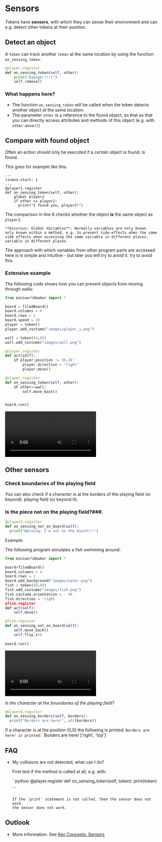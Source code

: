 # Sensors

Tokens have **sensors**, with which they can sense their environment
and can e.g. detect other tokens at their position.

## Detect an object

A `token` can track another `token` at the same location by using the
function `on_sensing_token`.

``` python
@player.register
def on_sensing_token(self, other):
    print("Damage!!!!!")
    self.remove()
```

### What happens here?

* The function `on_sensing_token` will be called when the token
    detects another object at the same location.
* The parameter `other` is a reference to the found object, so that
    so that you can directly access attributes and methods of this object
    (e.g. with `other.move()`)

## Compare with found object

Often an action should only be executed if a *certain* object is found.
is found.

This goes for example like this:

``` {code-block} python
---
lineno-start: 1
---
@player1.register
def on_sensing_token(self, other):
    global player2
    if other == player2:
      print("I found you, player2!")
```

The comparison in line 6 checks whether the object **is** the same object
as `player2`.

``` {note}
**Excursus: Global Variables**: Normally variables are only known
only known within a method, e.g. to prevent side-effects when the same
side effects when accessing the same variable in different places.
variable in different places.
```

The approach with which variables from other program parts are accessed here is
is simple and intuitive - but later you will try to avoid it.
try to avoid this.

### Extensive example

The following code shows how you can prevent objects from moving through walls:

``` python
from miniworldmaker import *

board = TiledBoard()
board.columns = 8
board.rows = 2
board.speed = 30
player = token()
player.add_costume("images/player_1.png")

wall = token((4,0))
wall.add_costume("images/wall.png")

@player.register
def act(self):
    if player.position != (0,4):
        player.direction = "right"
        player.move()

@player.register
def on_sensing_token(self, other):
    if other==wall:
        self.move_back()
    

board.run()
```

 <video controls loop width=300px>
  <source src="../_static/wall.webm" type="video/webm">
  Your browser does not support the video tag.
</video>

## Other sensors

### Check boundaries of the playing field

You can also check if a character is at the borders of the playing field (or beyond).
playing field (or beyond it):

### Is the piece not on the playing field?###.

``` python
@player3.register
def on_sensing_not_on_board(self):
  print("Warning: I'm not on the board!!!")
```

Example:

The following program simulates a fish swimming around:

``` python
from miniworldmaker import *

board=TiledBoard()
board.columns = 4
board.rows = 1
board.add_background("images/water.png")
fish = token((0,0))
fish.add_costume("images/fish.png")
fish.costume.orientation = - 90
fish.direction = "right
@fish.register
def act(self):
    self.move()

@fish.register
def on_sensing_not_on_board(self):
    self.move_back()
    self.flip_x()
        
board.run()
```

 <video controls loop width=300px>
  <source src="../_static/flipthefish.webm" type="video/webm">
  Your browser does not support the video tag.
</video>


*Is the character at the boundaries of the playing field?*

``` python
@player4.register
def on_sensing_borders(self, borders):
  print("Borders are here!", str(borders))
```

If a character is at the position (0,0) the following is printed: `Borders are here!
is printed: `Borders are here! ['right', 'top']`

## FAQ

* My collisions are not detected, what can I do?

  First test if the method is called at all, e.g. with:

  ``python
  @player.register
  def on_sensing_token(self, token):
    print(token)
    ...
  ```

  If the `print` statement is not called, then the sensor does not work.
  the sensor does not work.

## Outlook

* More information. See [Key Concepts: Sensors](../key_concepts/sensors>)
